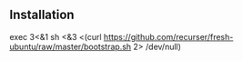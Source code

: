 
## Installation

exec 3<&1
sh <&3 <(curl https://github.com/recurser/fresh-ubuntu/raw/master/bootstrap.sh  2> /dev/null)